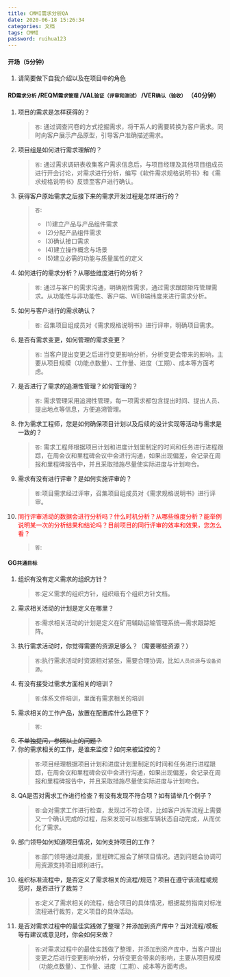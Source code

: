 ```yaml
---
title: CMMI需求分析QA
date: 2020-06-18 15:26:34
categories: 文档
tags: CMMI
password: ruihua123
---
```

#### 开场（5分钟）
1. 请简要做下自我介绍以及在项目中的角色

#### RD`需求分析` /REQM`需求管理` /VAL`验证（评审和测试）` /VER`确认（验收）` （40分钟）
1. 项目的需求是怎样获得的？
	> `答`: 通过调查问卷的方式挖掘需求，将干系人的需要转换为客户需求。同时向客户展示产品原型，引导客户准确描述需求。

2. 项目组是如何进行需求理解的？
    > `答`: 通过需求调研表收集客户需求信息后，与项目经理及其他项目组成员进行开会讨论，对需求进行分析，编写《软件需求规格说明书》和《需求规格说明书》反馈至客户进行确认。
3. 获得客户原始需求之后接下来的需求开发过程是怎样进行的？
	> `答`: 
    > * (1)建立产品与产品组件需求
	> * (2)分配产品组件需求		
	> * (3)确认接口需求		
    > * (4)建立操作概念与场景
	> * (5)建立必需的功能与质量属性的定义

4. 如何进行的需求分析？从哪些维度进行的分析？
	> `答`: 通过与客户的需求沟通，明确刚性需求，通过需求跟踪矩阵管理需求。从功能性与非功能性、客户端、WEB端纬度来进行需求分析。

5. 如何与客户进行的需求确认？
	> `答`: 召集项目组成员对《需求规格说明书》进行评审，明确项目需求。

6. 是否有需求变更，如何管理的需求变更？
	> `答`: 当客户提出变更之后进行变更影响分析，分析变更会带来的影响，主要从项目规模（功能点数量）、工作量、进度（工期）、成本等方面考虑。

7. 是否进行了需求的追溯性管理？如何管理的？
	> `答`: 需求管理采用追溯性管理，每一项需求都包含提出时间、提出人员、提出地点等信息，方便追溯管理。

8. 作为需求工程师，您是如何确保项目计划以及后续的设计实现等活动与需求是一致的？
	> `答`: 需求工程师根据项目计划和进度计划里制定的时间和任务进行进程跟踪，在周会议和里程碑会议中会进行沟通，如果出现偏差，会记录在周报和里程碑报告中，并且采取措施尽量使实际进度与计划吻合。

9. 需求有没有进行评审？是如何实施评审的？
	> `答`:项目需求经过评审，召集项目组成员对《需求规格说明书》进行评审。

10. <font color="red">同行评审活动的数据会进行分析吗？什么时机分析？从哪些维度分析？能举例说明某一次的分析结果和结论吗？目前项目的同行评审的效率和效果，您怎么看？</font>
	> `答`:

#### GG`共通目标`
1. 组织有没有定义需求的组织方针？
	> `答`:定义需求的组织方针，组织级有个组织方针文档。
2. 需求相关活动的计划是定义在哪里？
	> `答`:需求相关活动的计划是定义在矿用辅助运输管理系统—需求跟踪矩阵。
3. 执行需求活动时，你觉得需要的资源足够么？（需要哪些资源？）
	> `答`:执行需求活动时资源相对紧张，需要合理协调，比如`人员资源`与`设备资源`。
4. 有没有接受过需求方面相关的培训？
	> `答`:体系文件培训，里面有需求相关的培训
5. 需求相关的工作产品，放置在配置库什么路径下？
	> `答`:
6. ~~不单独提问，参照以上的问题？~~
7. 你的需求相关的工作，是谁来监控？如何来被监控的？
	> `答`:项目经理根据项目计划和进度计划里制定的时间和任务进行进程跟踪，在周会议和里程碑会议中会进行沟通，如果出现偏差，会记录在周报和里程碑报告中，并且采取措施尽量使实际进度与计划吻合。
8. QA是否对需求工作进行检查？有没有发现不符合项？如有请举几个例子？
	> `答`:会对需求工作进行检查，发现过不符合项，比如客户派车流程上需要又一个确认完成的过程，后来发现可以根据车辆状态自动完成，从而优化了需求。
9. 部门领导如何知道项目情况，如何支持项目的工作？
	> `答`:部门领导通过周报，里程碑汇报会了解项目情况。遇到问题会协调可用资源支持项目顺利进行。
10. 组织标准流程中，是否定义了需求相关的流程/规范？项目在遵守该流程或规范时，是否进行了裁剪？
	> `答`:定义了需求相关的流程，结合项目的具体情况，根据裁剪指南对标准流程进行裁剪，定义项目的具体活动。
11. 是否对需求过程中的最佳实践做了整理？并添加到资产库中？当对流程/模板等有建议或意见时，你会如何来做？
	> `答`:对需求过程中的最佳实践做了整理，并添加到资产库中，当客户提出变更之后进行变更影响分析，分析变更会带来的影响，主要从项目规模（功能点数量）、工作量、进度（工期）、成本等方面考虑。